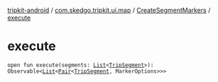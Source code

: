 [tripkit-android](../../index.md) / [com.skedgo.tripkit.ui.map](../index.md) / [CreateSegmentMarkers](index.md) / [execute](./execute.md)

# execute

`open fun execute(segments: `[`List`](https://kotlinlang.org/api/latest/jvm/stdlib/kotlin.collections/-list/index.html)`<`[`TripSegment`](../../skedgo.tripkit.routing/-trip-segment/index.md)`>): Observable<`[`List`](https://kotlinlang.org/api/latest/jvm/stdlib/kotlin.collections/-list/index.html)`<`[`Pair`](https://kotlinlang.org/api/latest/jvm/stdlib/kotlin/-pair/index.html)`<`[`TripSegment`](../../skedgo.tripkit.routing/-trip-segment/index.md)`, MarkerOptions>>>`